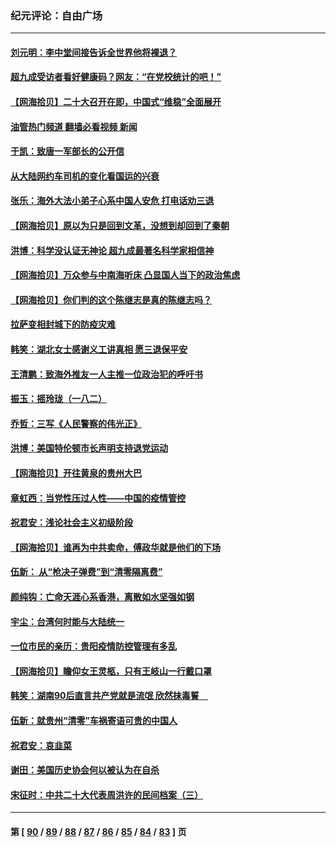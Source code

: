 ### 纪元评论：自由广场
---
#### [刘元明：李中堂间接告诉全世界他将裸退？](../../pages/nsc993/n13836840.md?10020330) 
#### [超九成受访者看好健康码？网友：“在党校统计的吧！”](../../pages/nsc993/n13836617.md?10020330) 
#### [【网海拾贝】二十大召开在即，中国式“维稳”全面展开](../../pages/nsc993/n13836321.md?10020330) 
#### [油管热门频道 翻墙必看视频 新闻](ok?10020330)
#### [于凯：致唐一军部长的公开信](../../pages/nsc993/n13836331.md?10020330) 
#### [从大陆网约车司机的变化看国运的兴衰](../../pages/nsc993/n13835978.md?10020330) 
#### [张乐：海外大法小弟子心系中国人安危 打电话劝三退](../../pages/nsc993/n13835091.md?10020330) 
#### [【网海拾贝】原以为只是回到文革，没想到却回到了秦朝](../../pages/nsc993/n13835064.md?10020330) 
#### [洪博：科学没认证无神论 超九成最著名科学家相信神](../../pages/nsc993/n13834361.md?10020330) 
#### [【网海拾贝】万众参与中南海听床 凸显国人当下的政治焦虑](../../pages/nsc993/n13834381.md?10020330) 
#### [【网海拾贝】你们判的这个陈继志是真的陈继志吗？](../../pages/nsc993/n13833607.md?10020330) 
#### [拉萨变相封城下的防疫灾难](../../pages/nsc993/n13833337.md?10020330) 
#### [韩笑：湖北女士感谢义工讲真相 愿三退保平安](../../pages/nsc993/n13832835.md?10020330) 
#### [王清鹏：致海外推友一人主推一位政治犯的呼吁书](../../pages/nsc993/n13832875.md?10020330) 
#### [振玉：摇玲珑（一八二）](../../pages/nsc993/n13832831.md?10020330) 
#### [乔哲：三写《人民警察的伟光正》](../../pages/nsc993/n13832814.md?10020330) 
#### [洪博：美国特伦顿市长声明支持退党运动](../../pages/nsc993/n13832756.md?10020330) 
#### [【网海拾贝】开往黄泉的贵州大巴](../../pages/nsc993/n13832773.md?10020330) 
#### [章虹西：当党性压过人性——中国的疫情管控](../../pages/nsc993/n13832646.md?10020330) 
#### [祝君安：浅论社会主义初级阶段](../../pages/nsc993/n13832635.md?10020330) 
#### [【网海拾贝】谁再为中共卖命，傅政华就是他们的下场](../../pages/nsc993/n13832159.md?10020330) 
#### [伍新： 从“枪决子弹费”到“清零隔离费”](../../pages/nsc993/n13832340.md?10020330) 
#### [颜纯钩：亡命天涯心系香港，离散如水坚强如钢](../../pages/nsc993/n13831835.md?10020330) 
#### [宇尘：台湾何时能与大陆统一](../../pages/nsc993/n13831781.md?10020330) 
#### [一位市民的亲历：贵阳疫情防控管理有多乱](../../pages/nsc993/n13831721.md?10020330) 
#### [【网海拾贝】瞻仰女王灵柩，只有王岐山一行戴口罩](../../pages/nsc993/n13831089.md?10020330) 
#### [韩笑：湖南90后直言共产党就是流氓 欣然抹毒誓　](../../pages/nsc993/n13831066.md?10020330) 
#### [伍新：就贵州“清零”车祸寄语可贵的中国人](../../pages/nsc993/n13831052.md?10020330) 
#### [祝君安：哀韭菜](../../pages/nsc993/n13831046.md?10020330) 
#### [谢田：美国历史协会何以被认为在自杀](../../pages/nsc993/n13830975.md?10020330) 
#### [宋征时：中共二十大代表周洪许的民间档案（三）](../../pages/nsc993/n13830725.md?10020330) 

---
#### 第 [ [90](./90.md?10020330) / [89](./89.md?10020330) / [88](./88.md?10020330) / [87](./87.md?10020330) / [86](./86.md?10020330) / [85](./85.md?10020330) / [84](./84.md?10020330) / [83](./83.md?10020330) ] 页
